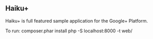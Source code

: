 ## Haiku+

Haiku+ is full featured sample application for the Google+ Platform.

To run:
composer.phar install
php -S localhost:8000 -t web/

